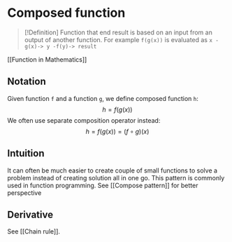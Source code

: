 # Composed function
> [!Definition]
> Function that end result is based on an input from an output of another function. For example `f(g(x))` is evaluated as `x -g(x)-> y -f(y)-> result`

[[Function in Mathematics]]
## Notation
Given function `f` and a function `g`, we define composed function `h`:
$$h = f(g(x))$$
We often use separate composition operator instead:
$$h = f(g(x)) = (f \circ g)(x)$$
## Intuition
It can often be much easier to create couple of small functions to solve a problem instead of creating solution all in one go. This pattern is commonly used in function programming. See [[Compose pattern]] for better perspective

## Derivative
See [[Chain rule]].